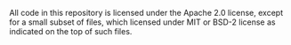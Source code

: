 All code in this repository is licensed under the Apache 2.0 license, except for a small subset of files, which licensed under MIT or BSD-2 license as indicated on the top of such files.

